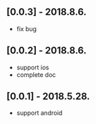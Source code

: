 ## [0.0.3] - 2018.8.6.

* fix bug

## [0.0.2] - 2018.8.6.

* support ios
* complete doc

## [0.0.1] - 2018.5.28.

* support android

